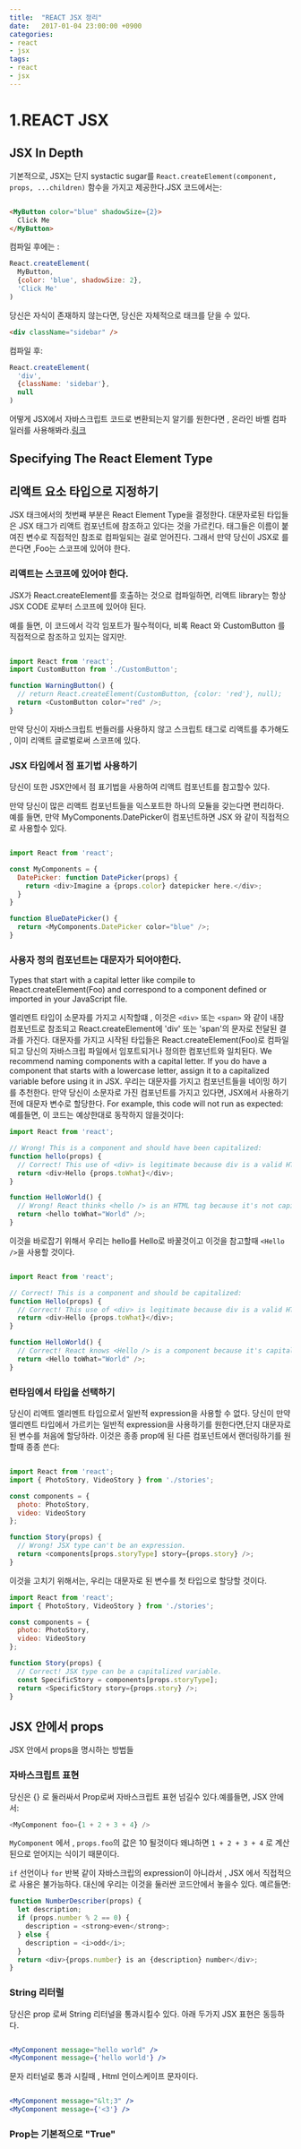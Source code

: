 ```yaml
---
title:  "REACT JSX 정리"
date:   2017-01-04 23:00:00 +0900
categories: 
- react 
- jsx
tags:
- react 
- jsx
---
```



# 1.REACT JSX

## JSX In Depth


기본적으로, JSX는 단지 systactic sugar를 `React.createElement(component, props, ...children)`
함수을 가지고 제공한다.JSX 코드에서는:

```html

<MyButton color="blue" shadowSize={2}>
  Click Me
</MyButton>

```

컴파일 후에는 :

```js
React.createElement(
  MyButton,
  {color: 'blue', shadowSize: 2},
  'Click Me'
)
```

당신은 자식이 존재하지 않는다면, 당신은 자체적으로 태크를 닫을 수 있다.

```html
<div className="sidebar" />
```

컴파일 후:

```js
React.createElement(
  'div',
  {className: 'sidebar'},
  null
)
```


어떻게 JSX에서 자바스크립트 코드로 변환되는지 알기를 원한다면 ,
온라인 바벨 컴파일러를 사용해봐라.[링크](http://babeljs.io/repl/#?babili=false&evaluate=true&lineWrap=false&presets=es2016%2Creact&code=import%20React%20from%20'react'%3B%0Aimport%20ReactDOM%20from%20'react-dom'%3B%0A%0Aclass%20App%20extends%20React.Component%7B%0A%20%20%20%20%0A%20%20%20%20%0A%20%20%20%20render()%7B%0A%20%20%20%20%20%20return%20(%20%3Cdiv%3E%0A%20%20%20%20%20%20%20%20%20%20%20%20%20%20%20%20%3Ch1%3E%20Hello%20Velopert%20%3C%2Fh1%3E%0A%20%20%20%20%20%20%20%20%20%20%20%20%20%20%20%20%3Ch2%3E%20Welcome%20%3C%2Fh2%3E%0A%20%20%20%20%20%20%20%20%20%20%20%20%3C%2Fdiv%3E%0A%20%20%20%20%20%20)%3B%20%20%0A%20%20%20%20%20%20%0A%20%20%20%20%7D%0A%20%20%20%20%0A%20%20%0A%20%20%0A%7D%0A)



## Specifying The React Element Type
## 리액트 요소 타입으로 지정하기

JSX 태크에서의 첫번째 부분은 React Element Type을 결정한다.
대문자로된 타입들은 JSX 태그가 리액트 컴포넌트에 참조하고 있다는 것을 가르킨다.
태그들은 이름이 붙여진 변수로 직접적인 참조로 컴파일되는 걸로 얻어진다.
그래서 만약 당신이 JSX로 <Foo/> 를 쓴다면 ,Foo는 스코프에 있어야 한다.


### 리액트는 스코프에 있어야 한다.


JSX가 React.createElement를 호출하는 것으로 컴파일하면, 리액트 library는
항상 JSX CODE 로부터 스코프에 있어야 된다.

예를 들면, 이 코드에서 각각 임포트가 필수적이다, 비록 React 와 CustomButton 를 직접적으로 참조하고
있지는 않지만.

```js

import React from 'react';
import CustomButton from './CustomButton';

function WarningButton() {
  // return React.createElement(CustomButton, {color: 'red'}, null);
  return <CustomButton color="red" />;
}

```

만약 당신이 자바스크립트 번들러를 사용하지 않고 스크립트 태그로 리액트를 추가해도 ,
이미 리액트 글로벌로써 스코프에 있다.


### JSX 타입에서 점 표기법 사용하기

당신이 또한 JSX안에서 점 표기법을 사용하여 리액트 컴포넌트를 참고할수 있다.


만약 당신이 많은 리액트 컴포넌트들을 익스포트한 하나의 모듈을 갖는다면 편리하다.
예를 들면, 만약  MyComponents.DatePicker이 컴포넌트하면 JSX 와 같이 직접적으로 사용할수 있다.


```js

import React from 'react';

const MyComponents = {
  DatePicker: function DatePicker(props) {
    return <div>Imagine a {props.color} datepicker here.</div>;
  }
}

function BlueDatePicker() {
  return <MyComponents.DatePicker color="blue" />;
}

```

### 사용자 정의 컴포넌트는 대문자가 되어야한다.

Types that start with a capital letter like <Foo />
 compile to React.createElement(Foo) and correspond to a component defined or imported in your JavaScript file.

엘리멘트 타입이 소문자를 가지고 시작할떄 , 이것은  `<div>` 또는 `<span>` 와 같이 내장 컴포넌트로 참조되고
React.createElement에 'div' 또는 'span'의 문자로 전달된 결과를 가진다.
대문자를 가지고 시작된 타입들은 React.createElement(Foo)로 컴파일되고
당신의 자바스크립 파일에서 임포트되거나 정의한 컴포넌트와 일치된다.
We recommend naming components with a capital letter. If you do have a component that starts with a lowercase letter, assign it to a capitalized variable before using it in JSX.
우리는 대문자를 가지고 컴포넌트들을 네이밍 하기를 추천한다. 만약 당신이 소문자로 가진 컴포넌트를 가지고 있다면,
JSX에서 사용하기 전에 대문자 변수로 할당한다.
For example, this code will not run as expected:
예를들면, 이 코드는 예상한대로 동작하지 않을것이다:

```js
import React from 'react';

// Wrong! This is a component and should have been capitalized:
function hello(props) {
  // Correct! This use of <div> is legitimate because div is a valid HTML tag:
  return <div>Hello {props.toWhat}</div>;
}

function HelloWorld() {
  // Wrong! React thinks <hello /> is an HTML tag because it's not capitalized:
  return <hello toWhat="World" />;
}
```

이것을 바로잡기 위해서 우리는 hello를 Hello로 바꿀것이고 이것을 참고할때 `<Hello />`을 사용할 것이다.

```js

import React from 'react';

// Correct! This is a component and should be capitalized:
function Hello(props) {
  // Correct! This use of <div> is legitimate because div is a valid HTML tag:
  return <div>Hello {props.toWhat}</div>;
}

function HelloWorld() {
  // Correct! React knows <Hello /> is a component because it's capitalized.
  return <Hello toWhat="World" />;
}

```

### 런타임에서 타입을 선택하기

당신이 리액트 엘리멘트 타입으로서 일반적 expression을 사용할 수 없다.
당신이 만약 엘리멘트 타입에서 가르키는 일반적 expression을 사용하기를 원한다면,단지 대문자로된 변수를 처음에 할당하라.
이것은 종종 prop에 된 다른 컴포넌트에서 랜더링하기를 원할때 종종 쓴다:

```js

import React from 'react';
import { PhotoStory, VideoStory } from './stories';

const components = {
  photo: PhotoStory,
  video: VideoStory
};

function Story(props) {
  // Wrong! JSX type can't be an expression.
  return <components[props.storyType] story={props.story} />;
}

```
이것을 고치기 위해서는, 우리는  대문자로 된 변수를 첫 타입으로 할당할 것이다.

```js
import React from 'react';
import { PhotoStory, VideoStory } from './stories';

const components = {
  photo: PhotoStory,
  video: VideoStory
};

function Story(props) {
  // Correct! JSX type can be a capitalized variable.
  const SpecificStory = components[props.storyType];
  return <SpecificStory story={props.story} />;
}
```

## JSX 안에서 props

JSX 안에서 props을 명시하는 방법들

### 자바스크립트 표현

당신은 {} 로 둘러싸서 Prop로써 자바스크립트 표현 넘길수 있다.예를들면, JSX 안에서:


```js
<MyComponent foo={1 + 2 + 3 + 4} />
```  
`MyComponent` 에서 , `props.foo`의 값은 10 될것이다 왜냐하면 `1 + 2 + 3 + 4` 로 계산된으로 얻어지는
식이기 때문이다.


`if` 선언이나 `for` 반복 같이 자바스크립의 expression이 아니라서 , JSX 에서 직접적으로 사용은 불가능하다.
대신에 우리는 이것을 둘러싼 코드안에서 놓을수 있다. 예르들면:

```js
function NumberDescriber(props) {
  let description;
  if (props.number % 2 == 0) {
    description = <strong>even</strong>;
  } else {
    description = <i>odd</i>;
  }
  return <div>{props.number} is an {description} number</div>;
}
```

### String 리터럴

당신은 prop 로써 String 리터널을 통과시킬수 있다. 아래 두가지 JSX 표현은 동등하다.
```jsx

<MyComponent message="hello world" />
<MyComponent message={'hello world'} />

```

문자 리터널로 통과 시킬때 , Html 언이스케이프 문자이다.
```jsx

<MyComponent message="&lt;3" />
<MyComponent message={'<3'} />

```

### Prop는 기본적으로 "True"

